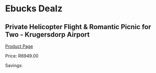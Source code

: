 
# Ebucks Dealz
## Private Helicopter Flight & Romantic Picnic for Two - Krugersdorp Airport
[Product Page](https://www.ebucks.com/web/shop/productSelected.do?prodId=1133023577&catId=322194367)

Price: R6949.00

Savings: 


	